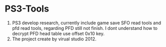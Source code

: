 PS3-Tools
=========

1. PS3 develop research, currently include game save SFO read tools and pfd read tools, regarding PFD still not finish. I dont understand how to decrypt PFD head table use offset 0x10 key.
2. The project create by virual studio 2012.
